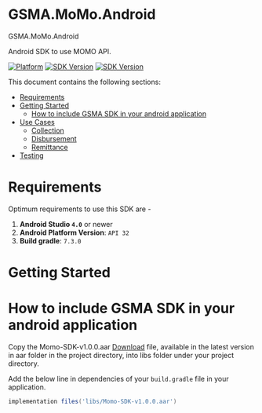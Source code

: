 # GSMA.MoMo.Android

GSMA.MoMo.Android

Android SDK to use MOMO API.

[![Platform](https://img.shields.io/badge/platform-Android-inactive.svg?style=flat)](https://github.com/gsmainclusivetechlab/mmapi-android-sdk)
[![SDK Version](https://img.shields.io/badge/minSdkVersion-21-blue.svg)](https://developer.android.com/about/versions/android-4.1)
[![SDK Version](https://img.shields.io/badge/targetSdkVersion-33-informational.svg)](https://developer.android.com/sdk/api_diff/31/changes)



This document contains the following sections:

-  [Requirements](#requirements)
-  [Getting Started](#getting-started)
     -  [How to include GSMA SDK in your android application](#Setup)
-  [Use Cases](#use-cases)
     -  [Collection](#collection)
     -  [Disbursement](#disbursement)
     -  [Remittance](#remittance)
-  [Testing](#testing)


<a name="#requirement"></a>

# Requirements

Optimum requirements to use this SDK are -

1. **Android Studio `4.0`** or newer
2. **Android Platform Version**: `API 32`
3. **Build gradle**: `7.3.0`

<a name="Setup"></a>

# Getting Started


# How to include GSMA SDK in your android application

Copy the Momo-SDK-v1.0.0.aar [Download](/aar/Momo-SDK-v1.0.0.aar)
 file, available in the latest version in aar folder in the project directory, into libs folder under your project directory.

Add the below line in dependencies of your `build.gradle` file in your application.

```groovy
implementation files('libs/Momo-SDK-v1.0.0.aar')
```
<a name="#authentication"></a>























